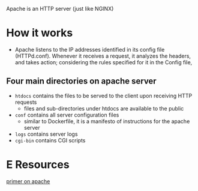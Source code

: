 
Apache is an HTTP server (just like NGINX)

# How it works
- Apache listens to the IP addresses identified in its config file (HTTPd.conf). Whenever it receives a request, it analyzes the headers, and takes action; considering the rules specified for it in the Config file,

## Four main directories on apache server
- `htdocs` contains the files to be served to the client upon receiving HTTP requests
	- files and sub-directories under htdocs are available to the public 
- `conf` contains all server configuration files 
	- similar to Dockerfile, it is a manifesto of instructions for the apache server
- `logs` contains server logs
- `cgi-bin` contains CGI scripts

# E Resources
[primer on apache](https://code.tutsplus.com/tutorials/an-introduction-to-apache--net-25786)
